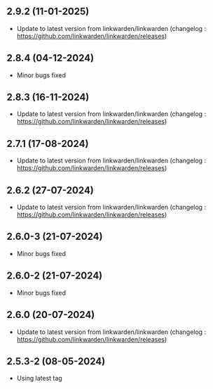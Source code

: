 
## 2.9.2 (11-01-2025)
- Update to latest version from linkwarden/linkwarden (changelog : https://github.com/linkwarden/linkwarden/releases)
## 2.8.4 (04-12-2024)
- Minor bugs fixed

## 2.8.3 (16-11-2024)
- Update to latest version from linkwarden/linkwarden (changelog : https://github.com/linkwarden/linkwarden/releases)

## 2.7.1 (17-08-2024)
- Update to latest version from linkwarden/linkwarden (changelog : https://github.com/linkwarden/linkwarden/releases)

## 2.6.2 (27-07-2024)
- Update to latest version from linkwarden/linkwarden (changelog : https://github.com/linkwarden/linkwarden/releases)
## 2.6.0-3 (21-07-2024)
- Minor bugs fixed
## 2.6.0-2 (21-07-2024)
- Minor bugs fixed

## 2.6.0 (20-07-2024)
- Update to latest version from linkwarden/linkwarden (changelog : https://github.com/linkwarden/linkwarden/releases)
## 2.5.3-2 (08-05-2024)
- Using latest tag
